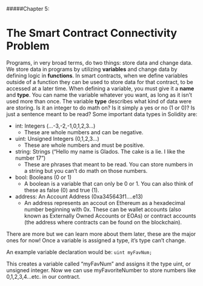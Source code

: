 #####Chapter 5:

# The Smart Contract Connectivity Problem

<!-- <ContentWrapp>
  <div class="imgContainer">
    <img alt="story_image_2_0" src="/images/chapter/man.svg" width="150px" height="150px">
  </div>

  <div class="itemsContainer">
    <div class="item-text">
     Now you want to connect your artwork to the physical (off-chain) world. Tell your artwork how to behave. 
    </div>
  </div>
</ContentWrapp> -->

Programs, in very broad terms, do two things: store data and change data. We store data in programs by utilizing **variables** and change data by defining logic in **functions**. In smart contracts, when we define variables outside of a function they can be used to store data for that contract, to be accessed at a later time. When defining a variable, you must give it a **name** and **type**. You can name the variable whatever you want, as long as it isn’t used more than once. The variable **type** describes what kind of data were are storing. Is it an integer to do math on? Is it simply a yes or no (1 or 0)? Is just a sentence meant to be read? Some important data types in Solidity are:



* int: Integers (...-3,-2,-1,0,1,2,3…)
    * These are whole numbers and can be negative.
* uint: Unsigned Integers (0,1,2,3…) 
    * These are whole numbers and must be positive.
* string: Strings (“Hello my name is Glados. The cake is a lie. I like the number 17”)
    * These are phrases that meant to be read. You can store numbers in a string but you can’t do math on those numbers.
* bool: Booleans (0 or 1)
    * A boolean is a variable that can only be 0 or 1. You can also think of these as false (0) and true (1).
* address: An Account Address (0xa345643f1….e13)
    * An address represents an accout on Ethereum as a hexadecimal number beginning with 0x. These can be wallet accounts (also known as Externally Owned Accounts or EOAs) or contract accounts (the address where contracts can be found on the blockchain).

There are more but we can learn more about them later, these are the major ones for now! Once a variable is assigned a type, it’s type can’t change.

An example variable declaration would be: 
`
uint myFavNum;
`

This creates a variable called “myFavNum” and assigns it the type uint, or unsigned integer. Now we can use myFavoriteNumber to store numbers like 0,1,2,3,4…etc. in our contract. 
